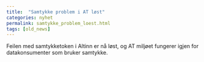 ```yaml
---
title:  "Samtykke problem i AT løst"
categories: nyhet
permalink: samtykke_problem_loest.html
tags: [old_news]
---
```


Feilen med samtykketoken i Altinn er nå løst, og AT miljøet fungerer igjen for datakonsumenter som bruker samtykke.
